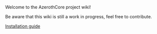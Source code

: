Welcome to the AzerothCore project wiki!

Be aware that this wiki is still a work in progress, feel free to contribute.

[Installation guide](https://github.com/AzerothCore/azerothcore-wotlk/wiki/Installation)